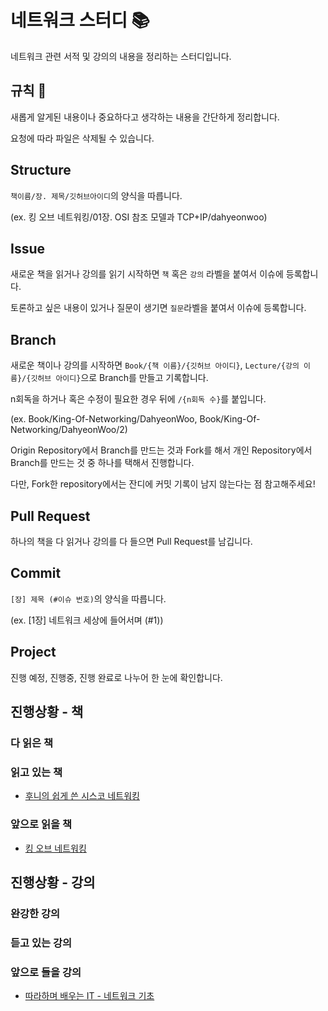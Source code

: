 # 네트워크 스터디 📚
네트워크 관련 서적 및 강의의 내용을 정리하는 스터디입니다.

## 규칙 🐣
새롭게 알게된 내용이나 중요하다고 생각하는 내용을 간단하게 정리합니다.

요청에 따라 파일은 삭제될 수 있습니다.

## Structure
`책이름/장. 제목/깃허브아이디`의 양식을 따릅니다.

(ex. 킹 오브 네트워킹/01장. OSI 참조 모델과 TCP+IP/dahyeonwoo)

## Issue
새로운 책을 읽거나 강의를 읽기 시작하면 `책` 혹은 `강의` 라벨을 붙여서 이슈에 등록합니다. 

토론하고 싶은 내용이 있거나 질문이 생기면 `질문`라벨을 붙여서 이슈에 등록합니다.

## Branch
새로운 책이나 강의를 시작하면 `Book/{책 이름}/{깃허브 아이디}`, `Lecture/{강의 이름}/{깃허브 아이디}`으로 Branch를 만들고 기록합니다.

n회독을 하거나 혹은 수정이 필요한 경우 뒤에 `/{n회독 수}`를 붙입니다.

(ex. Book/King-Of-Networking/DahyeonWoo, Book/King-Of-Networking/DahyeonWoo/2)


Origin Repository에서 Branch를 만드는 것과 Fork를 해서 개인 Repository에서 Branch를 만드는 것 중 하나를 택해서 진행합니다.

다만, Fork한 repository에서는 잔디에 커밋 기록이 남지 않는다는 점 참고해주세요!

## Pull Request
하나의 책을 다 읽거나 강의를 다 들으면 Pull Request를 남깁니다.

## Commit
`[장] 제목 (#이슈 번호)`의 양식을 따릅니다.

(ex. [1장] 네트워크 세상에 들어서며 (#1))

## Project
진행 예정, 진행중, 진행 완료로 나누어 한 눈에 확인합니다.

## 진행상황 - 책

### 다 읽은 책

### 읽고 있는 책
* [후니의 쉽게 쓴 시스코 네트워킹](http://www.yes24.com/Product/Goods/89520426)

### 앞으로 읽을 책
* [킹 오브 네트워킹](http://www.yes24.com/Product/Goods/58259041)

## 진행상황 - 강의

### 완강한 강의

### 듣고 있는 강의

### 앞으로 들을 강의
* [따라하며 배우는 IT - 네트워크 기초](https://www.youtube.com/watch?v=Av9UFzl_wis&list=PL0d8NnikouEWcF1jJueLdjRIC4HsUlULi&index=1)
